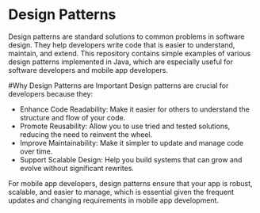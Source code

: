 # Design Patterns

Design patterns are standard solutions to common problems in software design. They help developers write code that is easier to understand, maintain, and extend. This repository contains simple examples of various design patterns implemented in Java, which are especially useful for software developers and mobile app developers.

#Why Design Patterns are Important
Design patterns are crucial for developers because they:

- Enhance Code Readability: Make it easier for others to understand the structure and flow of your code.
- Promote Reusability: Allow you to use tried and tested solutions, reducing the need to reinvent the wheel.
- Improve Maintainability: Make it simpler to update and manage code over time.
- Support Scalable Design: Help you build systems that can grow and evolve without significant rewrites.

For mobile app developers, design patterns ensure that your app is robust, scalable, and easier to manage, which is essential given the frequent updates and changing requirements in mobile app development.
